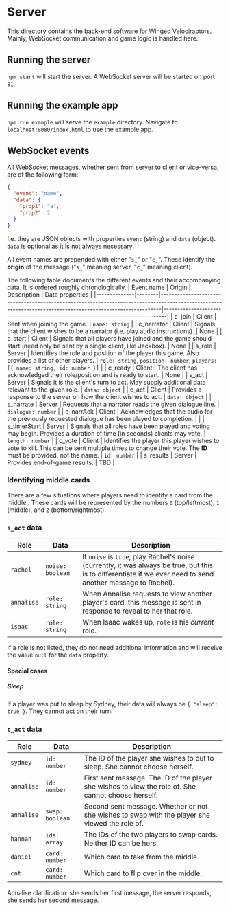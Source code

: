 # Server

This directory contains the back-end software for Winged Velociraptors. Mainly, WebSocket communication and game logic is handled here.

## Running the server
`npm start` will start the server. A WebSocket server will be started on port `81`.

## Running the example app
`npm run example` will serve the `example` directory. Navigate to `localhost:8080/index.html` to use the example app.

## WebSocket events
All WebSocket messages, whether sent from server to client or vice-versa, are of the following form:
```json
{
  "event": "name",
  "data": {
    "prop1": "a",
    "prop2": 2
  }
}
```
I.e. they are JSON objects with properties `event` (string) and `data` (object). `data` is optional as it is not always necessary.

All event names are prepended with either "`s_`" or "`c_`". These identify the **origin** of the message ("`s_`" meaning server, "`c_`" meaning client).

The following table documents the different events and their accompanying data. It is ordered roughly chronologically.
| Event name   | Origin | Description                                                                                                                                                | Data properties                                                               |
|--------------|--------|------------------------------------------------------------------------------------------------------------------------------------------------------------|-------------------------------------------------------------------------------|
| c_join       | Client | Sent when joining the game.                                                                                                                                | `name: string`                                                                |
| c_narrator   | Client | Signals that the client wishes to be a narrator (i.e. play audio instructions).                                                                            | None                                                                          |
| c_start      | Client | Signals that all players have joined and the game should start (need only be sent by a single client, like Jackbox).                                       | None                                                                          |
| s_role       | Server | Identifies the role and position of the player this game. Also provides a list of other players.                                                           | `role: string`, `position: number`, `players: [{ name: string, id: number }]` |
| c_ready      | Client | The client has acknowledged their role/position and is ready to start.                                                                                     | None                                                                          |
| s_act        | Server | Signals it is the client's turn to act. May supply additional data relevant to the given role.                                                             | `data: object`                                                                |
| c_act        | Client | Provides a response to the server on how the client wishes to act.                                                                                         | `data: object`                                                                |
| s_narrate    | Server | Requests that a narrator reads the given dialogue line.                                                                                                    | `dialogue: number`                                                            |
| c_narrAck    | Client | Acknowledges that the audio for the previously requested dialogue has been played to completion.                                                           |                                                                               |
| s_timerStart | Server | Signals that all roles have been played and voting may begin. Provides a duration of time (in seconds) clients may vote.                                   | `length: number`                                                              |
| c_vote       | Client | Identifies the player this player wishes to vote to kill. This can be sent multiple times to change their vote. The **ID** must be provided, not the name. | `id: number`                                                                  |
| s_results    | Server | Provides end-of-game results.                                                                                                                              | TBD                                                                           |

### Identifying middle cards
There are a few situations where players need to identify a card from the middle.. These cards will be represented by the numbers `0` (top/leftmost), `1` (middle), and `2` (bottom/rightmost).

### `s_act` data
| Role       | Data             | Description                                                                                                                                                   |
|------------|------------------|---------------------------------------------------------------------------------------------------------------------------------------------------------------|
| `rachel`   | `noise: boolean` | If `noise` is `true`, play Rachel's noise (currently, it was always be true, but this is to differentiate if we ever need to send another message to Rachel). |
| `annalise` | `role: string`   | When Annalise requests to view another player's card, this message is sent in response to reveal to her that role.                                            |
| `isaac`    | `role: string`   | When Isaac wakes up, `role` is his *current* role.                                                                                                       |

If a role is not listed, they do not need additional information and will receive the value `null` for the `data` property.

#### Special cases
##### Sleep
If a player was put to sleep by Sydney, their data will always be `{ "sleep": true }`. They cannot act on their turn.

### `c_act` data
| Role       | Data            | Description                                                                                         |
|------------|-----------------|-----------------------------------------------------------------------------------------------------|
| `sydney`   | `id: number`    | The ID of the player she wishes to put to sleep. She cannot choose herself.                         |
| `annalise` | `id: number`    | First sent message. The ID of the player she wishes to view the role of. She cannot choose herself. |
| `annalise` | `swap: boolean` | Second sent message. Whether or not she wishes to swap with the player she viewed the role of.      |
| `hannah`   | `ids: array`    | The IDs of the two players to swap cards. Neither ID can be hers.                                   |
| `daniel`   | `card: number`  | Which card to take from the middle.                                                                 |
| `cat`      | `card: number`  | Which card to flip over in the middle.                                                              |

Annalise clarification: she sends her first message, the server responds, she sends her second message.
